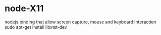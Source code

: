 # node-X11
nodejs binding that allow screen capture, mouse and keyboard interaction
sudo apt-get install libxtst-dev
